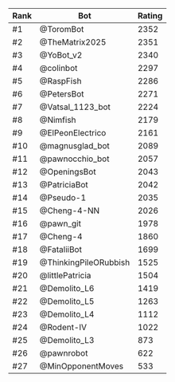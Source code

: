 Rank|Bot|Rating
---|---|---
#1|@ToromBot|2352
#2|@TheMatrix2025|2351
#3|@YoBot_v2|2340
#4|@colinbot|2297
#5|@RaspFish|2286
#6|@PetersBot|2271
#7|@Vatsal_1123_bot|2224
#8|@Nimfish|2179
#9|@ElPeonElectrico|2161
#10|@magnusglad_bot|2089
#11|@pawnocchio_bot|2057
#12|@OpeningsBot|2043
#13|@PatriciaBot|2042
#14|@Pseudo-1|2035
#15|@Cheng-4-NN|2026
#16|@pawn_git|1978
#17|@Cheng-4|1860
#18|@FataliiBot|1699
#19|@ThinkingPileORubbish|1525
#20|@littlePatricia|1504
#21|@Demolito_L6|1419
#22|@Demolito_L5|1263
#23|@Demolito_L4|1112
#24|@Rodent-IV|1022
#25|@Demolito_L3|873
#26|@pawnrobot|622
#27|@MinOpponentMoves|533
